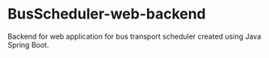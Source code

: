 # BusScheduler-web-backend
Backend for web application for bus transport scheduler created using Java Spring Boot.
